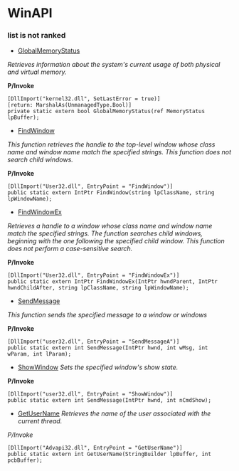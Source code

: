 # WinAPI
### list is not ranked

* [GlobalMemoryStatus](https://docs.microsoft.com/zh-cn/windows/desktop/api/sysinfoapi/nf-sysinfoapi-globalmemorystatusex)

*Retrieves information about the system's current usage of both physical and virtual memory.*

 **P/Invoke**
```
[DllImport("kernel32.dll", SetLastError = true)]
[return: MarshalAs(UnmanagedType.Bool)]
private static extern bool GlobalMemoryStatus(ref MemoryStatus lpBuffer);
```
* [FindWindow](https://docs.microsoft.com/en-us/previous-versions/aa929233(v=msdn.10))

*This function retrieves the handle to the top-level window whose class name and window name match the specified strings. This function does not search child windows.*

 **P/Invoke**
```
[DllImport("User32.dll", EntryPoint = "FindWindow")]
public static extern IntPtr FindWindow(string lpClassName, string lpWindowName);
```
* [FindWindowEx](https://docs.microsoft.com/en-us/windows/desktop/api/winuser/nf-winuser-findwindowexa)

*Retrieves a handle to a window whose class name and window name match the specified strings. The function searches child windows, beginning with the one following the specified child window. This function does not perform a case-sensitive search.*

 **P/Invoke**
```
[DllImport("User32.dll", EntryPoint = "FindWindowEx")]
public static extern IntPtr FindWindowEx(IntPtr hwndParent, IntPtr hwndChildAfter, string lpClassName, string lpWindowName);
```
* [SendMessage](https://docs.microsoft.com/en-us/previous-versions/aa931932(v=msdn.10))

*This function sends the specified message to a window or windows*

 **P/Invoke**
```
[DllImport("user32.dll", EntryPoint = "SendMessageA")]
public static extern int SendMessage(IntPtr hwnd, int wMsg, int wParam, int lParam);
```
* [ShowWindow](https://docs.microsoft.com/en-us/windows/desktop/api/winuser/nf-winuser-showwindow)
*Sets the specified window's show state.*

**P/Invoke**
```
[DllImport("user32.dll", EntryPoint = "ShowWindow")]
public static extern int SendMessage(IntPtr hwnd, int nCmdShow);
```
* [GetUserName](https://docs.microsoft.com/zh-cn/windows/desktop/api/winbase/nf-winbase-getusernamea)
*Retrieves the name of the user associated with the current thread.*

*P/Invoke*
```
[DllImport("Advapi32.dll", EntryPoint = "GetUserName")]
public static extern int GetUserName(StringBuilder lpBuffer, int pcbBuffer);
```
